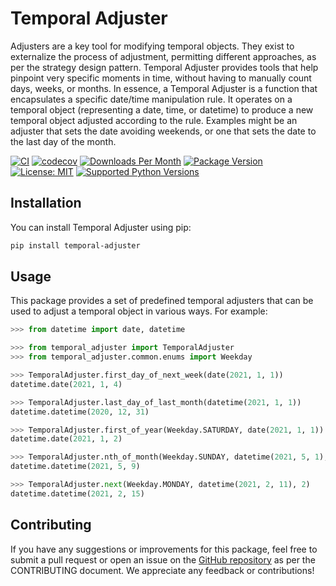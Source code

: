 # Temporal Adjuster

Adjusters are a key tool for modifying temporal objects. They exist to externalize the process of adjustment, permitting different approaches, as per the strategy design pattern. Temporal Adjuster provides tools that help pinpoint very specific moments in time, without having to manually count days, weeks, or months. In essence, a Temporal Adjuster is a function that encapsulates a specific date/time manipulation rule. It operates on a temporal object (representing a date, time, or datetime) to produce a new temporal object adjusted according to the rule. Examples might be an adjuster that sets the date avoiding weekends, or one that sets the date to the last day of the month.

[![CI](https://github.com/gtkacz/temporal_adjusters_py/actions/workflows/CI.yml/badge.svg?branch=main)](https://github.com/gtkacz/temporal_adjusters_py/actions/workflows/CI.yml)
[![codecov](https://codecov.io/gh/gtkacz/temporal_adjuster_py-python/branch/main/graph/badge.svg?token=5KNECS8JYF)](https://codecov.io/gh/gtkacz/temporal_adjuster_py-python)
[![Downloads Per Month](https://shields.io/pypi/dm/temporal_adjuster)](https://pypistats.org/packages/temporal_adjuster)
[![Package Version](https://shields.io/pypi/v/temporal_adjuster)](https://pypi.org/project/temporal_adjuster/)
[![License: MIT](https://img.shields.io/badge/License-MIT-green.svg)](https://opensource.org/licenses/MIT)
[![Supported Python Versions](https://img.shields.io/pypi/pyversions/temporal-adjuster)](https://pypi.org/project/temporal-adjuster/)

## Installation

You can install Temporal Adjuster using pip:

```sh
pip install temporal-adjuster
```

## Usage

This package provides a set of predefined temporal adjusters that can be used to adjust a temporal object in various ways. For example:

```py
>>> from datetime import date, datetime

>>> from temporal_adjuster import TemporalAdjuster
>>> from temporal_adjuster.common.enums import Weekday

>>> TemporalAdjuster.first_day_of_next_week(date(2021, 1, 1))
datetime.date(2021, 1, 4)

>>> TemporalAdjuster.last_day_of_last_month(datetime(2021, 1, 1))
datetime.datetime(2020, 12, 31)

>>> TemporalAdjuster.first_of_year(Weekday.SATURDAY, date(2021, 1, 1))
datetime.date(2021, 1, 2)

>>> TemporalAdjuster.nth_of_month(Weekday.SUNDAY, datetime(2021, 5, 1), 2)
datetime.datetime(2021, 5, 9)

>>> TemporalAdjuster.next(Weekday.MONDAY, datetime(2021, 2, 11), 2)
datetime.datetime(2021, 2, 15)
```

## Contributing

If you have any suggestions or improvements for this package, feel free to submit a pull request or open an issue on the [GitHub repository](https://github.com/gtkacz/temporal_adjusters_py) as per the CONTRIBUTING document. We appreciate any feedback or contributions!
